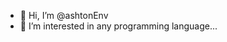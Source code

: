 - 👋 Hi, I’m @ashtonEnv
- 👀 I’m interested in any programming language...

<!---
ashtonEnv/ashtonEnv is a ✨ special ✨ repository because its `README.md` (this file) appears on your GitHub profile.
You can click the Preview link to take a look at your changes.
--->
